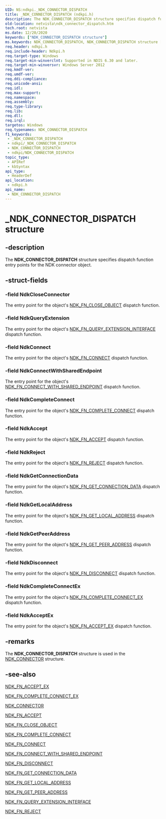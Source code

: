 ```yaml
---
UID: NS:ndkpi._NDK_CONNECTOR_DISPATCH
title: _NDK_CONNECTOR_DISPATCH (ndkpi.h)
description: The NDK_CONNECTOR_DISPATCH structure specifies dispatch function entry points for the NDK connector object.
old-location: netvista\ndk_connector_dispatch.htm
tech.root: netvista
ms.date: 12/20/2020
keywords: ["NDK_CONNECTOR_DISPATCH structure"]
ms.keywords: NDK_CONNECTOR_DISPATCH, NDK_CONNECTOR_DISPATCH structure [Network Drivers Starting with Windows Vista], PNDK_CONNECTOR_DISPATCH, PNDK_CONNECTOR_DISPATCH structure pointer [Network Drivers Starting with Windows Vista], _NDK_CONNECTOR_DISPATCH, ndkpi/NDK_CONNECTOR_DISPATCH, ndkpi/PNDK_CONNECTOR_DISPATCH, netvista.ndk_connector_dispatch
req.header: ndkpi.h
req.include-header: Ndkpi.h
req.target-type: Windows
req.target-min-winverclnt: Supported in NDIS 6.30 and later.
req.target-min-winversvr: Windows Server 2012
req.kmdf-ver: 
req.umdf-ver: 
req.ddi-compliance: 
req.unicode-ansi: 
req.idl: 
req.max-support: 
req.namespace: 
req.assembly: 
req.type-library: 
req.lib: 
req.dll: 
req.irql: 
targetos: Windows
req.typenames: NDK_CONNECTOR_DISPATCH
f1_keywords:
 - _NDK_CONNECTOR_DISPATCH
 - ndkpi/_NDK_CONNECTOR_DISPATCH
 - NDK_CONNECTOR_DISPATCH
 - ndkpi/NDK_CONNECTOR_DISPATCH
topic_type:
 - APIRef
 - kbSyntax
api_type:
 - HeaderDef
api_location:
 - ndkpi.h
api_name:
 - NDK_CONNECTOR_DISPATCH
---
```


# _NDK_CONNECTOR_DISPATCH structure


## -description

The <b>NDK_CONNECTOR_DISPATCH</b> structure specifies dispatch function entry points for the NDK connector object.

## -struct-fields

### -field NdkCloseConnector

The entry point for the object's <a href="/windows-hardware/drivers/ddi/ndkpi/nc-ndkpi-ndk_fn_close_object">NDK_FN_CLOSE_OBJECT</a> dispatch function.

### -field NdkQueryExtension

The entry point for the object's <a href="/windows-hardware/drivers/ddi/ndkpi/nc-ndkpi-ndk_fn_query_extension_interface">NDK_FN_QUERY_EXTENSION_INTERFACE</a> dispatch function.

### -field NdkConnect

The entry point for the object's <a href="/windows-hardware/drivers/ddi/ndkpi/nc-ndkpi-ndk_fn_connect">NDK_FN_CONNECT</a> dispatch function.

### -field NdkConnectWithSharedEndpoint

The entry point for the object's <a href="/windows-hardware/drivers/ddi/ndkpi/nc-ndkpi-ndk_fn_connect_with_shared_endpoint">NDK_FN_CONNECT_WITH_SHARED_ENDPOINT</a> dispatch function.

### -field NdkCompleteConnect

The entry point for the object's <a href="/windows-hardware/drivers/ddi/ndkpi/nc-ndkpi-ndk_fn_complete_connect">NDK_FN_COMPLETE_CONNECT</a> dispatch function.

### -field NdkAccept

The entry point for the object's <a href="/windows-hardware/drivers/ddi/ndkpi/nc-ndkpi-ndk_fn_accept">NDK_FN_ACCEPT</a> dispatch function.

### -field NdkReject

The entry point for the object's <a href="/windows-hardware/drivers/ddi/ndkpi/nc-ndkpi-ndk_fn_reject">NDK_FN_REJECT</a> dispatch function.

### -field NdkGetConnectionData

The entry point for the object's <a href="/windows-hardware/drivers/ddi/ndkpi/nc-ndkpi-ndk_fn_get_connection_data">NDK_FN_GET_CONNECTION_DATA</a> dispatch function.

### -field NdkGetLocalAddress

The entry point for the object's <a href="/windows-hardware/drivers/ddi/ndkpi/nc-ndkpi-ndk_fn_get_local_address">NDK_FN_GET_LOCAL_ADDRESS</a> dispatch function.

### -field NdkGetPeerAddress

The entry point for the object's <a href="/windows-hardware/drivers/ddi/ndkpi/nc-ndkpi-ndk_fn_get_peer_address">NDK_FN_GET_PEER_ADDRESS</a> dispatch function.

### -field NdkDisconnect

The entry point for the object's <a href="/windows-hardware/drivers/ddi/ndkpi/nc-ndkpi-ndk_fn_disconnect">NDK_FN_DISCONNECT</a> dispatch function.

### -field NdkCompleteConnectEx

The entry point for the object's [NDK_FN_COMPLETE_CONNECT_EX](nc-ndkpi-ndk_fn_complete_connect_ex.md) dispatch function.

### -field NdkAcceptEx

The entry point for the object's [NDK_FN_ACCEPT_EX](nc-ndkpi-ndk_fn_accept_ex.md) dispatch function.

## -remarks

The <b>NDK_CONNECTOR_DISPATCH</b> structure is used in the <a href="/windows-hardware/drivers/ddi/ndkpi/ns-ndkpi-_ndk_connector">NDK_CONNECTOR</a> structure.

## -see-also

[NDK_FN_ACCEPT_EX](nc-ndkpi-ndk_fn_accept_ex.md)

[NDK_FN_COMPLETE_CONNECT_EX](nc-ndkpi-ndk_fn_complete_connect_ex.md)

[NDK_CONNECTOR](/windows-hardware/drivers/ddi/ndkpi/ns-ndkpi-_ndk_connector)



[NDK_FN_ACCEPT](/windows-hardware/drivers/ddi/ndkpi/nc-ndkpi-ndk_fn_accept)



[NDK_FN_CLOSE_OBJECT](/windows-hardware/drivers/ddi/ndkpi/nc-ndkpi-ndk_fn_close_object)



[NDK_FN_COMPLETE_CONNECT](/windows-hardware/drivers/ddi/ndkpi/nc-ndkpi-ndk_fn_complete_connect)



[NDK_FN_CONNECT](/windows-hardware/drivers/ddi/ndkpi/nc-ndkpi-ndk_fn_connect)



[NDK_FN_CONNECT_WITH_SHARED_ENDPOINT](/windows-hardware/drivers/ddi/ndkpi/nc-ndkpi-ndk_fn_connect_with_shared_endpoint)



[NDK_FN_DISCONNECT](/windows-hardware/drivers/ddi/ndkpi/nc-ndkpi-ndk_fn_disconnect)



[NDK_FN_GET_CONNECTION_DATA](/windows-hardware/drivers/ddi/ndkpi/nc-ndkpi-ndk_fn_get_connection_data)



[NDK_FN_GET_LOCAL_ADDRESS](/windows-hardware/drivers/ddi/ndkpi/nc-ndkpi-ndk_fn_get_local_address)



[NDK_FN_GET_PEER_ADDRESS](/windows-hardware/drivers/ddi/ndkpi/nc-ndkpi-ndk_fn_get_peer_address)



[NDK_FN_QUERY_EXTENSION_INTERFACE](/windows-hardware/drivers/ddi/ndkpi/nc-ndkpi-ndk_fn_query_extension_interface)



[NDK_FN_REJECT](/windows-hardware/drivers/ddi/ndkpi/nc-ndkpi-ndk_fn_reject)
